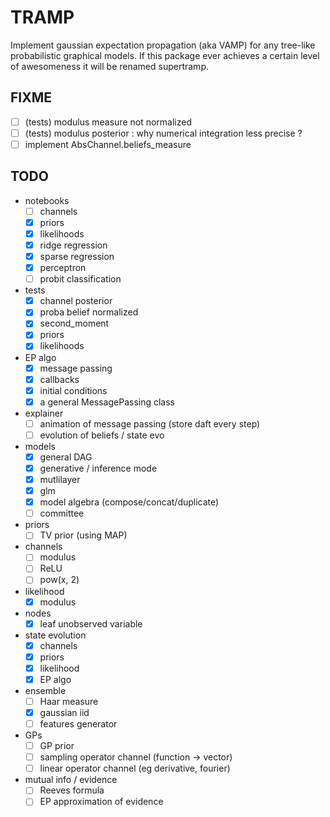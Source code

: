 # TRAMP

Implement gaussian expectation propagation (aka VAMP)
for any tree-like probabilistic graphical models.
If this package ever achieves a certain level of awesomeness it
will be renamed supertramp.

## FIXME

- [ ] (tests) modulus measure not normalized
- [ ] (tests) modulus posterior : why numerical integration less precise ?
- [ ] implement AbsChannel.beliefs_measure

## TODO

- notebooks
  - [ ] channels
  - [x] priors
  - [x] likelihoods
  - [x] ridge regression
  - [x] sparse regression
  - [x] perceptron
  - [ ] probit classification
- tests
  - [x] channel posterior
  - [x] proba belief normalized
  - [x] second_moment
  - [x] priors
  - [x] likelihoods
- EP algo
  - [x] message passing
  - [x] callbacks
  - [x] initial conditions
  - [x] a general MessagePassing class
- explainer
  - [ ] animation of message passing (store daft every step)
  - [ ] evolution of beliefs / state evo
- models
  - [x] general DAG
  - [x] generative / inference mode
  - [x] mutlilayer
  - [x] glm
  - [x] model algebra (compose/concat/duplicate)
  - [ ] committee
- priors
  - [ ] TV prior (using MAP)
- channels
  - [ ] modulus
  - [ ] ReLU
  - [ ] pow(x, 2)
- likelihood
  - [x] modulus
- nodes
  - [x] leaf unobserved variable
- state evolution
  - [x] channels
  - [x] priors
  - [x] likelihood
  - [x] EP algo
- ensemble
  - [ ] Haar measure
  - [x] gaussian iid
  - [ ] features generator
- GPs
  - [ ] GP prior
  - [ ] sampling operator channel (function -> vector)
  - [ ] linear operator channel (eg derivative, fourier)
- mutual info / evidence
  - [ ] Reeves formula
  - [ ] EP approximation of evidence
